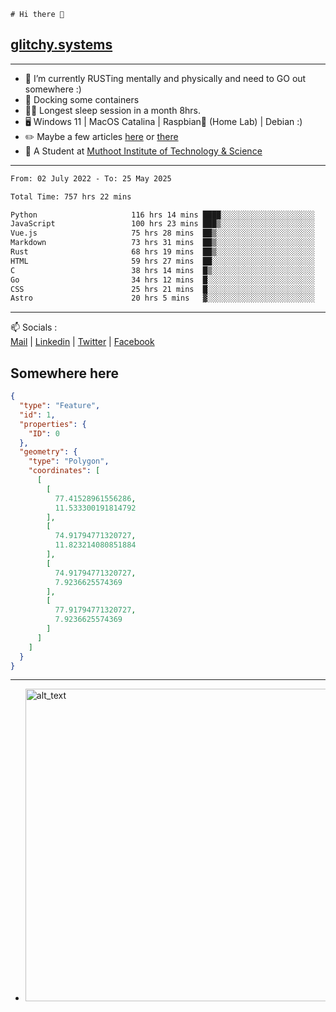 ```
# Hi there 👋
```
## [glitchy.systems](https://glitchy.systems)
---

- 🌱 I’m currently RUSTing mentally and physically and need to GO out somewhere :)
- 🐋 Docking some containers
- 😶‍🌫️ Longest sleep session in a month 8hrs.
- 🖥️ Windows 11 | MacOS Catalina | Raspbian🥧 (Home Lab) | Debian :)
- ✏️ Maybe a few articles [here](https://medium.com/@advaithnarayanan8) or [there](https://medium.com/@advaithnarayanan8)
- 📑 A Student at [Muthoot Institute of Technology & Science](https://mgmits.ac.in/)



---

<!--START_SECTION:waka-->

```txt
From: 02 July 2022 - To: 25 May 2025

Total Time: 757 hrs 22 mins

Python                     116 hrs 14 mins ████░░░░░░░░░░░░░░░░░░░░░   15.35 %
JavaScript                 100 hrs 23 mins ███▒░░░░░░░░░░░░░░░░░░░░░   13.26 %
Vue.js                     75 hrs 28 mins  ██▒░░░░░░░░░░░░░░░░░░░░░░   09.97 %
Markdown                   73 hrs 31 mins  ██▒░░░░░░░░░░░░░░░░░░░░░░   09.71 %
Rust                       68 hrs 19 mins  ██▒░░░░░░░░░░░░░░░░░░░░░░   09.02 %
HTML                       59 hrs 27 mins  ██░░░░░░░░░░░░░░░░░░░░░░░   07.85 %
C                          38 hrs 14 mins  █▒░░░░░░░░░░░░░░░░░░░░░░░   05.05 %
Go                         34 hrs 12 mins  █░░░░░░░░░░░░░░░░░░░░░░░░   04.52 %
CSS                        25 hrs 21 mins  █░░░░░░░░░░░░░░░░░░░░░░░░   03.35 %
Astro                      20 hrs 5 mins   ▓░░░░░░░░░░░░░░░░░░░░░░░░   02.65 %
```

<!--END_SECTION:waka-->

---

📫 Socials :<br>
[Mail](mailto:advaith@glitchy.systems) | [Linkedin](https://www.linkedin.com/in/advaith-narayanan-a72152214/) | [Twitter](https://twitter.com/advaithnarayan) | [Facebook](https://screenmessage.com/qinq)

## Somewhere here

```geojson
{
  "type": "Feature",
  "id": 1,
  "properties": {
    "ID": 0
  },
  "geometry": {
    "type": "Polygon",
    "coordinates": [
      [
        [
          77.41528961556286,
          11.533300191814792
        ],
        [
          74.91794771320727,
          11.823214080851884
        ],
        [
          74.91794771320727,
          7.9236625574369
        ],
        [
          77.91794771320727,
          7.9236625574369
        ]
      ]
    ]
  }
}
```


--- 
- [<img alt="alt_text" width="500px" src="https://valid.x86.fr/cache/banner/xv24bv-6.png" />](https://valid.x86.fr/xv24bv)


